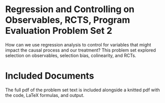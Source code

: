 # Regression and Controlling on Observables, RCTS, Program Evaluation Problem Set 2 
 How can we use regression analysis to control for variables that might impact the causal process and our treatment? This problem set explored selection on observables, selection bias, colinearity, and RCTs. 

# Included Documents 
The full pdf of the problem set text is included alongside a knitted pdf with the code, LaTeX formulas, and output. 
